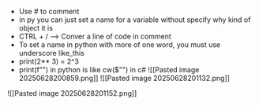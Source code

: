 - Use # to comment
- in py you can just set a name for a variable without specify why kind of object it is
- CTRL + / --> Conver a line of code in comment
- To set a name in python with more of one word, you must use underscore like_this
- print(2** 3) = 2^3
- print(f"") in python is like cw($"") in c#
![[Pasted image 20250628200859.png]]
![[Pasted image 20250628201132.png]]

![[Pasted image 20250628201152.png]]
